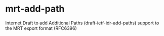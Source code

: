 # mrt-add-path
Internet Draft to add Additional Paths (draft-ietf-idr-add-paths) support to the MRT export format (RFC6396)
